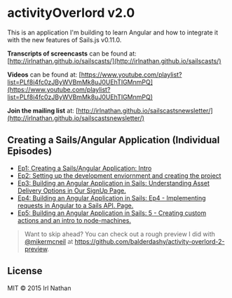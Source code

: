 # activityOverlord v2.0

This is an application I'm building to learn Angular and how to integrate it with the new features of Sails.js v0.11.0.

**Transcripts of screencasts** can be found at: [http://irlnathan.github.io/sailscasts/](http://irlnathan.github.io/sailscasts/)

**Videos** can be found at: [https://www.youtube.com/playlist?list=PLf8i4fc0zJByWVBmMk8uJ0UEhTIGMnmPQ](https://www.youtube.com/playlist?list=PLf8i4fc0zJByWVBmMk8uJ0UEhTIGMnmPQ)

**Join the mailing list** at: [http://irlnathan.github.io/sailscastsnewsletter/](http://irlnathan.github.io/sailscastsnewsletter/)

## Creating a Sails/Angular Application (Individual Episodes)

- [Ep1: Creating a Sails/Angular Application: Intro](https://www.youtube.com/watch?v=EHIybLmoxfE)
- [Ep2: Setting up the development enviornment and creating the project](https://www.youtube.com/watch?v=mGrKLi54Xsg)
- [Ep3: Building an Angular Application in Sails: Understanding Asset Delivery Options in Our SignUp Page.](https://www.youtube.com/watch?v=4keciyLVPiM)
- [Ep4: Building an Angular Application in Sails: Ep4 - Implementing requests in Angular to a Sails API.  Page.](https://www.youtube.com/watch?v=eOZ7n-5uASo)
- [Ep5: Building an Angular Application in Sails: 5 - Creating custom actions and an intro to node-machines. ](https://www.youtube.com/watch?v=jaGpf7t5y0Q)



> Want to skip ahead?  You can check out a rough preview I did with [@mikermcneil](https://github.com/mikermcneil) at https://github.com/balderdashy/activity-overlord-2-preview.

## License

MIT
&copy; 2015 Irl Nathan
